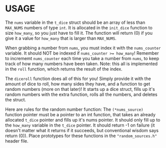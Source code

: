 # USAGE
The `nums` variable in the `t_dice` struct should be an array of less than
`MAX_NUMS` numbers of type `int`. It is allocated in the `init_dice` function
to size `how_many`, so you just have to fill it. The function will return (0)
if you give it a value for `how_many` that is larger than `MAX_NUMS`.

When grabbing a number from `nums`, you must index it with the `nums_counter`
variable. It should NOT be indexed if `nums_counter >= how_many`! Remember to
incrememt `nums_counter` each time you take a number from `nums`, to keep track
of how many numbers have been taken. Note: this all is implemented in the
`roll` function, which returns the result of the index.

The `diceroll` function does all of this for you! Simply provide it with the
amount of dice to roll, how many sides they have, and a function to get random
numbers (more on that later)! It starts up a dice struct, fills up it's random
numbers with the extra function, rolls all the numbers, and deletes the struct.

Here are rules for the random number function:
The `(*nums_source)` function pointer must be a pointer to an int function,
that takes an already allocated `t_dice` pointer and fills up it's nums
pointer. It should only fill up to the `how_many` variable in the `t_dice`
pointer. It should return -1 on failure (it doesn't matter what it returns if
it succeeds, but conventional wisdom says return (0)). Place prototypes for
these functions in the `"random_sources.h"` header file.
